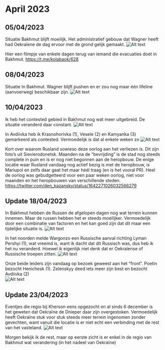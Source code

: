 # April 2023

## 05/04/2023

Situatie Bakhmut blijft moeilijk. Het administratief gebouw dat Wagner heeft had Oekraïene de dag ervoor met de grond gelijk gemaakt.
![Alt text](2023-04-Media/20230405a.png)

Hier een filmpje van enkele dagen terug van iemand die evacuaties doet in Bakhmut.
<https://t.me/kolabaok/628>

## 08/04/2023

Situatie In Bakhmut. Wagner blijft pushen en er zou nog maar één lifeline (aanvoerweg) beschikbaar zijn.
![Alt text](2023-04-Media/20230408a.png)

## 10/04/2023

Ik heb het contested gebied in Bakhmut nog wat meer uitgebreid. De situatie veranderd daar constant.
![Alt text](2023-04-Media/20230410a.png)

In Avdiivka heb ik Krasnohorivka (1), Vesele (2) en Kamyanka (3) gemarkeerd als contested. Vermoedelijk is dat al enkele weken zo
![Alt text](2023-04-Media/20230410b.png)

Kort over waarom Rusland sowieso deze oorlog aan het verliezen is. Dit zijn foto’s uit Sievierodonetsk. Maanden na de “bevrijding” is de stad nog steeds complete in puin en is er nog niet begonnen aan de heropbouw. De enige locatie waar Rusland vandaag nog actief bezig is met de heropbouw, is Mariupol en zelfs daar gaat het maar héél traag (en is het vooral PR). Heel de oorlog was gebudgetteerd voor een paar weken oorlog, niet voor maanden en het heropbouwen van verschillende steden.
<https://twitter.com/den_kazansky/status/1642271026032566279>

## Update 18/04/2023

In Bakhmut hebben de Russen de afgelopen dagen nog wat terrein kunnen innemen. Maar de russen hebben het er steeds moeilijker. Vermoedelijk door een combinatie van factoren en het kan goed zijn dat dit maar een tijdelijke situatie is.
![Alt text](2023-04-Media/20230418a.png)

In het noorden melde Wargonzo een Russische aanval richting Lyman Pershyi (1), wat vreemd is, want ik dacht dat dit Russisch was, dus heb ik het nu veranderd. Hoewel ik eigenlijk niet denk dat er Oekraïense of Russische troepen zitten.
![Alt text](2023-04-Media/20230418b.png)

Onze beide leiders zijn vandaag op bezoek geweest aan het “front”. Poetin bezocht Henichesk (1). Zelenskyy deed iets meer zijn best en bezocht Avdiivka (2)  
![Alt text](2023-04-Media/20230418c.png)

## Update 23/04/2023

Eventjes die regio bij Kherson eens opgezocht en al sinds 6 december is het geweten dat Oekraïne de Dnieper daar zijn overgestoken. Vermoedelijk heeft Oekraïne stuk voor stuk steeds meer terrein ingenomen zonder gevechten, want vanuit die locatie is er niet echt een verbinding met de rest van het vasteland.
![Alt text](2023-04-Media/20230423a.png)

Morgen bekijk ik de rest, maar op eerste zicht is er enkel in de regio van Bakhmut wat verandering (in het nadeel van Oekraïne)
